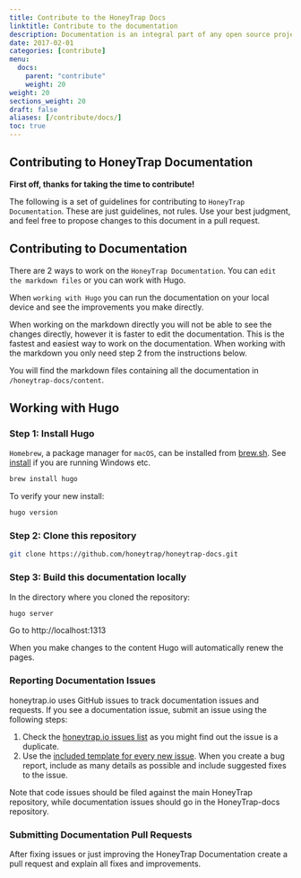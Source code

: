 ```yaml
---
title: Contribute to the HoneyTrap Docs
linktitle: Contribute to the documentation
description: Documentation is an integral part of any open source project. The HoneyTrap docs are as much a work in progress as the source it attempts to cover.
date: 2017-02-01
categories: [contribute]
menu:
  docs:
    parent: "contribute"
    weight: 20
weight: 20
sections_weight: 20
draft: false
aliases: [/contribute/docs/]
toc: true
---
```

## Contributing to HoneyTrap Documentation

**First off, thanks for taking the time to contribute!**

The following is a set of guidelines for contributing to `HoneyTrap Documentation`.
These are just guidelines, not rules. Use your best judgment, and feel free to propose changes to this document in a pull request.

## Contributing to Documentation

There are 2 ways to work on the `HoneyTrap Documentation`. You can `edit the markdown files` or you can work with Hugo.

When `working with Hugo` you can run the documentation on your local device and see the improvements you make directly.

When working on the markdown directly you will not be able to see the changes directly, however it is faster to edit the documentation. This is the fastest and easiest way to work on the documentation. When working with the markdown you only need step 2 from the instructions below.

You will find the markdown files containing all the documentation in `/honeytrap-docs/content`.

## Working with Hugo

### Step 1: Install Hugo

`Homebrew`, a package manager for `macOS`,  can be installed from [brew.sh](https://brew.sh/). See [install](https://gohugo.io/getting-started/installing/) if you are running Windows etc.


```bash
brew install hugo
```

To verify your new install:

```bash
hugo version
```


### Step 2: Clone this repository

```bash
git clone https://github.com/honeytrap/honeytrap-docs.git
```


### Step 3: Build this documentation locally

In the directory where you cloned the repository:

```bash
hugo server
```

Go to http://localhost:1313

When you make changes to the content Hugo will automatically renew the pages.


### Reporting Documentation Issues

honeytrap.io uses GitHub issues to track documentation issues and requests. If you see a documentation issue, submit an issue using the following steps:

1. Check the [honeytrap.io issues list](https://github.com/honeytrap/honeytrap-docs/issues) as you might find out the issue is a duplicate.
2. Use the [included template for every new issue](https://github.com/honeytrap/honeytrap-docs/issues/new).  When you create a bug report, include as many details as possible and include suggested fixes to the issue.

Note that code issues should be filed against the main HoneyTrap repository, while documentation issues should go in the HoneyTrap-docs repository.

### Submitting Documentation Pull Requests

After fixing issues or just improving the HoneyTrap Documentation create a pull request and explain all fixes and improvements.
